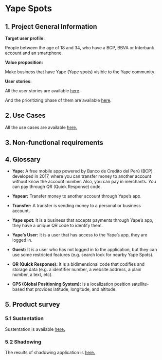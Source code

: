 # Yape Spots

## 1. Project General Information
**Target user profile:**

People between the age of 18 and 34, who have a BCP, BBVA or Interbank account and an smartphone.

**Value proposition:**

Make business that have Yape (Yape spots) visible to the Yape community.

**User stories:**

All the user stories are available [here](https://github.com/cs2901/yape-bcp-project-yapespots/labels/type.story).

And the prioritizing phase of them are available [here](https://github.com/cs2901/yape-bcp-project-yapespots/projects/1).


## 2. Use Cases
All the use cases are available [here.](/documentation/use_case.md)

## 3. Non-functional requirements

## 4. Glossary

* **Yape:**
A free mobile app powered by Banco de Credito del Perú (BCP) developed in 2017, where you can transfer money to another account without know the account number. Also, you can pay in merchants. You can pay through QR (Quick Response) code.

* **Yapear:**
Transfer money to another account through Yape’s app.

* **Transfer:**
A transfer is sending money to a personal or business account.

* **Yape spot:**
It is a business that accepts payments through Yape’s app, they have a unique QR code to identify them.

* **Yape’s User:**
It is a user that has access to the Yape’s app, they are logged in.

* **Guest:**
It is a user who has not logged in to the application, but they can use some restricted features (e.g. search look for nearby Yape Spots).

* **QR (Quick Response):**
It is a bidimensional code that codifies and storage data (e.g. a identifier number, a website address, a plain number, a text, etc).

* **GPS (Global Positioning System):**
Is a localization position satellite-based that provides latitude, longitude, and altitude.

## 5. Product survey

### 5.1 Sustentation

Sustentation is available [here.](/documentation/Product_survey/Product_Survey_Sustentation.md)

### 5.2 Shadowing

The results of shadowing application is [here.](/documentation/Product_survey/yape_spots.pdf)

